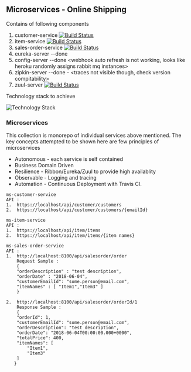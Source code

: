 ## Microservices - Online Shipping 

Contains of following components 
1. customer-service  [![Build Status](https://travis-ci.com/vyomrastogi/customer-service.svg?branch=master)](https://travis-ci.com/vyomrastogi/customer-service)
2. item-service  [![Build Status](https://travis-ci.com/vyomrastogi/item-service.svg?branch=master)](https://travis-ci.com/vyomrastogi/item-service)
3. sales-order-service  [![Build Status](https://travis-ci.com/vyomrastogi/sales-order-service.svg?branch=master)](https://travis-ci.com/vyomrastogi/sales-order-service)
4. eureka-server --done   
5. config-server --done   <webhook auto refresh is not working, looks like heroku randomly assigns rabbit mq instances>
6. zipkin-server --done - <traces not visible though, check version compitability>
7. zuul-server [![Build Status](https://travis-ci.com/vyomrastogi/zuul-server.svg?branch=master)](https://travis-ci.com/vyomrastogi/zuul-server)

Technology stack to achieve 

![Technology Stack](https://github.com/vyomrastogi/ms-online-shipping/blob/master/technology_diag.png)


### Microservices

This collection is monorepo of individual services above mentioned. The key concepts attempted to be shown here are few principles of microservices
 - Autonomous - each service is self contained
 - Business Domain Driven
 - Resilience - Ribbon/Eureka/Zuul to provide high availablity
 - Observable - Logging and tracing
 - Automation - Continuous Deployment with Travis CI. 

```
ms-customer-service 
API :  
1.  https://localhost/api/customer/customers
2.  https://localhost/api/customer/customers/{emailId}
```

```
ms-item-service 
API :  
1.  https://localhost/api/item/items
2.  https://localhost/api/item/items/{item names}
```

```
ms-sales-order-service 
API :  
1.  http://localhost:8100/api/salesorder/order
    Request Sample : 
	{
	"orderDescription" : "test description",
	"orderDate" : "2018-06-04",
	"customerEmailId": "some.person@email.com",
	"itemNames" : [ "Item1","Item3" ]
	}
	
2.  http://localhost:8100/api/salesorder/orderId/1
	Response Sample : 
	{
    "orderId": 1,
    "customerEmailId": "some.person@email.com",
    "orderDescription": "test description",
    "orderDate": "2018-06-04T00:00:00.000+0000",
    "totalPrice": 400,
    "itemNames": [
        "Item1",
        "Item3"
    ]
   }
```
